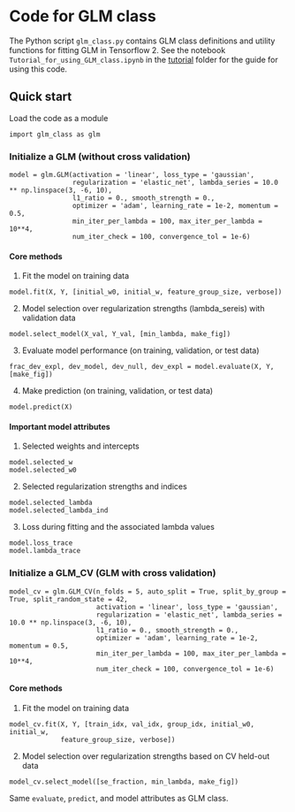 # Code for GLM class
The Python script `glm_class.py` contains GLM class definitions and utility functions for fitting GLM in Tensorflow 2. See the notebook `Tutorial_for_using_GLM_class.ipynb` in the [tutorial](https://github.com/sytseng/GLM_Tensorflow_2/tree/main/tutorial) folder for the guide for using this code.

## Quick start
Load the code as a module 
```
import glm_class as glm
```

### Initialize a GLM (without cross validation)
```
model = glm.GLM(activation = 'linear', loss_type = 'gaussian', 
                regularization = 'elastic_net', lambda_series = 10.0 ** np.linspace(3, -6, 10), 
                l1_ratio = 0., smooth_strength = 0., 
                optimizer = 'adam', learning_rate = 1e-2, momentum = 0.5, 
                min_iter_per_lambda = 100, max_iter_per_lambda = 10**4, 
                num_iter_check = 100, convergence_tol = 1e-6)
```

#### Core methods
1. Fit the model on training data
```
model.fit(X, Y, [initial_w0, initial_w, feature_group_size, verbose])
```

2. Model selection over regularization strengths (lambda_sereis) with validation data
```
model.select_model(X_val, Y_val, [min_lambda, make_fig])
```

3. Evaluate model performance (on training, validation, or test data)
```
frac_dev_expl, dev_model, dev_null, dev_expl = model.evaluate(X, Y, [make_fig])
```

4. Make prediction (on training, validation, or test data)
```
model.predict(X)
```

#### Important model attributes
1. Selected weights and intercepts
```
model.selected_w
model.selected_w0
```

2. Selected regularization strengths and indices
```
model.selected_lambda
model.selected_lambda_ind
```

3. Loss during fitting and the associated lambda values
```
model.loss_trace
model.lambda_trace
```


### Initialize a GLM_CV (GLM with cross validation)
```
model_cv = glm.GLM_CV(n_folds = 5, auto_split = True, split_by_group = True, split_random_state = 42,
                      activation = 'linear', loss_type = 'gaussian', 
                      regularization = 'elastic_net', lambda_series = 10.0 ** np.linspace(3, -6, 10), 
                      l1_ratio = 0., smooth_strength = 0., 
                      optimizer = 'adam', learning_rate = 1e-2, momentum = 0.5, 
                      min_iter_per_lambda = 100, max_iter_per_lambda = 10**4, 
                      num_iter_check = 100, convergence_tol = 1e-6)

```

#### Core methods
1. Fit the model on training data
```
model_cv.fit(X, Y, [train_idx, val_idx, group_idx, initial_w0, initial_w, 
             feature_group_size, verbose])
```

2. Model selection over regularization strengths based on CV held-out data
```
model_cv.select_model([se_fraction, min_lambda, make_fig])
```

Same `evaluate`, `predict`, and model attributes as GLM class.
